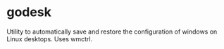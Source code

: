 # godesk
Utility to automatically save and restore the configuration of windows on Linux desktops. Uses wmctrl.
